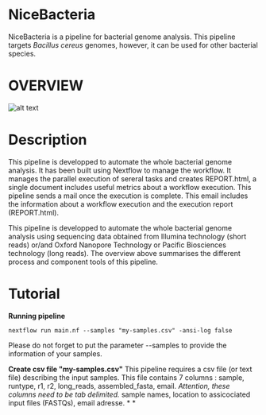 # NiceBacteria
NiceBacteria is a pipeline for bacterial genome analysis. This pipeline targets _Bacillus cereus_ genomes, however, it can be used for other bacterial species. 

# OVERVIEW
![alt text](https://github.com/eunbaeAN/IRCAN_pipeline/blob/main/overview.png?raw=true)

# Description 
This pipeline is developped to automate the whole bacterial genome analysis. It has been built using Nextflow to manage the workflow. It manages the parallel execution of sereral tasks and creates REPORT.html, a single document includes useful metrics about a workflow execution. This pipeline sends a mail once the execution is complete. This email includes the information about a workflow execution and the execution report (REPORT.html).


This pipeline is developped to automate the whole bacterial genome analysis using sequencing data obtained from Illumina technology (short reads) or/and Oxford Nanopore Technology or Pacific Biosciences technology (long reads).
The overview above summarises the different process and component tools of this pipeline.

# Tutorial
 **Running pipeline**
 ``` 
 nextflow run main.nf --samples "my-samples.csv" -ansi-log false
 ```
Please do not forget to put the parameter --samples to provide the information of your samples. 

**Create csv file "my-samples.csv"**
This pipeline requires a csv file (or text file) describing the input samples. This file contains 7 columns :
sample, runtype, r1, r2, long_reads, assembled_fasta, email. 
*Attention, these columns need to be tab delimited.*
sample names, location to assicociated input files (FASTQs), email adresse. 
* 
*  

